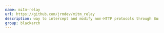 ```yaml
---
name: mitm-relay
url: https://github.com/jrmdev/mitm_relay
description: way to intercept and modify non-HTTP protocols through Burp & others. URL : https://github.com/jrmdev/mitm_relay Groups : blackarch blackarch-proxy blackarch-sniffer
group: blackarch
---
```

